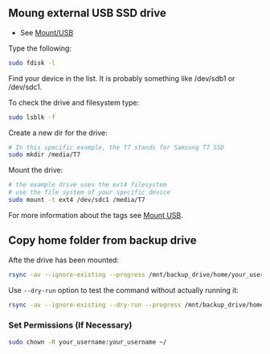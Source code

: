 ## Moung external USB SSD drive

* See [Mount/USB](https://help.ubuntu.com/community/Mount/USB)

Type the following:

```bash
sudo fdisk -l
```

Find your device in the list. It is probably something like /dev/sdb1 or /dev/sdc1.

To check the drive and filesystem type:

```bash
sudo lsblk -f
```

Create a new dir for the drive:

```bash
# In this specific example, the T7 stands for Samsung T7 SSD
sudo mkdir /media/T7
```

Mount the drive:

```bash
# the example drive uses the ext4 filesystem
# use the file system of your specific device
sudo mount -t ext4 /dev/sdc1 /media/T7
```

For more information about the tags see [Mount USB](https://help.ubuntu.com/community/Mount/USB#Using_mount).

## Copy home folder from backup drive

Afte the drive has been mounted:

```bash
rsync -av --ignore-existing --progress /mnt/backup_drive/home/your_username/ ~/
```

Use `--dry-run` option to test the command without actually running it:

```bash
rsync -av --ignore-existing --dry-run --progress /mnt/backup_drive/home/your_username/ ~/
```
### Set Permissions (If Necessary)

```bash
sudo chown -R your_username:your_username ~/
```